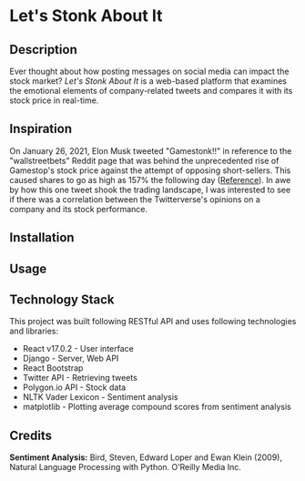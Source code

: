 # Let's Stonk About It

## Description
Ever thought about how posting messages on social media can impact the stock market?  *Let's Stonk About It*  is a web-based platform that examines the emotional elements of company-related tweets and compares it with its stock price in real-time. 

## Inspiration
On January 26, 2021, Elon Musk tweeted "Gamestonk!!" in reference to the "wallstreetbets" Reddit page that was behind the unprecedented rise of Gamestop's stock price against the attempt of opposing short-sellers. This caused shares to go as high as 157% the following day ([Reference](https://markets.businessinsider.com/news/stocks/gamestop-stock-price-elon-musk-gamestonk-tweet-extends-trading-rally-2021-1-1030009065)). In awe by how this one tweet shook the trading landscape, I was interested to see if there was a correlation between the Twitterverse's opinions on a company and its stock performance.          


## Installation

## Usage

## Technology Stack
This project was built following RESTful API and uses following technologies and libraries: 
- React v17.0.2 - User interface
- Django - Server, Web API  
- React Bootstrap
- Twitter API - Retrieving tweets
- Polygon.io API - Stock data  
- NLTK Vader Lexicon - Sentiment analysis
- matplotlib - Plotting average compound scores from sentiment analysis


## Credits
**Sentiment Analysis:**
    Bird, Steven, Edward Loper and Ewan Klein (2009), Natural Language Processing with Python. O’Reilly Media Inc.
